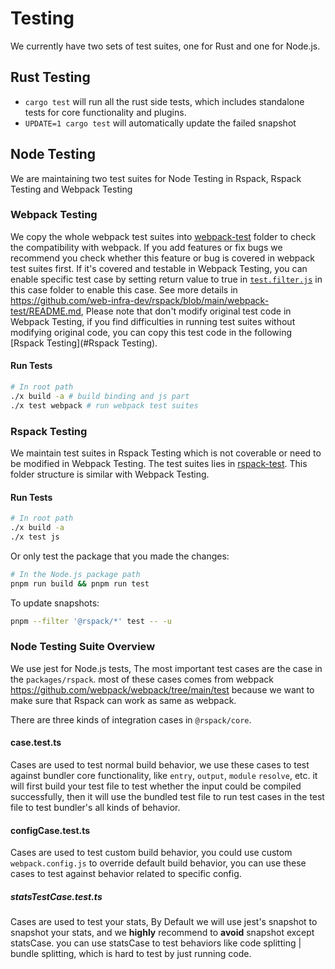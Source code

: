 # Testing

We currently have two sets of test suites, one for Rust and one for Node.js.

## Rust Testing

- `cargo test` will run all the rust side tests, which includes standalone tests for core functionality and plugins.
- `UPDATE=1 cargo test` will automatically update the failed snapshot

## Node Testing

We are maintaining two test suites for Node Testing in Rspack, Rspack Testing and Webpack Testing

### Webpack Testing

We copy the whole webpack test suites into [webpack-test](https://github.com/web-infra-dev/rspack/tree/main/webpack-test#progressively-migrate-webpack-test) folder to check the compatibility with webpack. If you add features or fix bugs we recommend you check whether this feature or bug is covered in webpack test suites first. If it's covered and testable in Webpack Testing, you can enable specific test case by setting return value to true in [`test.filter.js`](https://github.com/web-infra-dev/rspack/blob/80e97477483fcb912473ae339c37d5a5e247f7b1/webpack-test/cases/compile/error-hide-stack/test.filter.js#L2C33-L2C84) in this case folder to enable this case. See more details in https://github.com/web-infra-dev/rspack/blob/main/webpack-test/README.md, Please note that don't modify original test code in Webpack Testing, if you find difficulties in running test suites without modifying original code, you can copy this test code in the following \[Rspack Testing\](#Rspack Testing).

#### Run Tests

```sh
# In root path
./x build -a # build binding and js part
./x test webpack # run webpack test suites
```

### Rspack Testing

We maintain test suites in Rspack Testing which is not coverable or need to be modified in Webpack Testing. The test suites lies in [rspack-test](https://github.com/web-infra-dev/rspack/tree/main/packages/rspack/tests). This folder structure is similar with Webpack Testing.

#### Run Tests

```sh
# In root path
./x build -a
./x test js
```

Or only test the package that you made the changes:

```sh
# In the Node.js package path
pnpm run build && pnpm run test
```

To update snapshots:

```sh
pnpm --filter '@rspack/*' test -- -u
```

### Node Testing Suite Overview

We use jest for Node.js tests, The most important test cases are the case in the `packages/rspack`. most of these cases comes from webpack https://github.com/webpack/webpack/tree/main/test because we want to make sure that Rspack can work as same as webpack.

There are three kinds of integration cases in `@rspack/core`.

#### case.test.ts

Cases are used to test normal build behavior, we use these cases to test against bundler core functionality, like `entry`, `output`, `module` `resolve`, etc. it will first build your test file to test whether the input could be compiled successfully, then it will use the bundled test file to run test cases in the test file to test bundler's all kinds of behavior.

#### configCase.test.ts

Cases are used to test custom build behavior, you could use custom `webpack.config.js` to override default build behavior, you can use these cases to test against behavior related to specific config.

##### statsTestCase.test.ts

Cases are used to test your stats, By Default we will use jest's snapshot to snapshot your stats, and we **highly** recommend to **avoid** snapshot except statsCase. you can use statsCase to test behaviors like code splitting | bundle splitting, which is hard to test by just running code.
